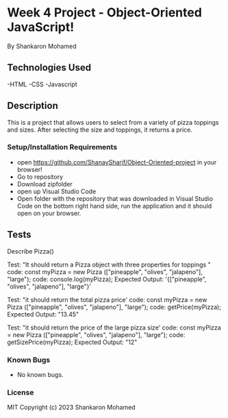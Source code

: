 

# Week 4 Project - Object-Oriented JavaScript!
By Shankaron Mohamed


## Technologies Used
-HTML
-CSS
-Javascript

## Description
This is a project that allows users to select from a variety of pizza toppings and sizes. After selecting the size and toppings, it returns a price. 
### Setup/Installation Requirements
- open https://github.com/ShanaySharif/Object-Oriented-project in your browser!
- Go to repository
- Download zipfolder
- open up Visual Studio Code
- Open folder with the repository that was downloaded
in Visual Studio Code on the bottom right hand side, run the application and it should open on your browser.

## Tests
 Describe Pizza()

Test: "It should return a Pizza object with three properties for toppings "
code: const myPizza = new Pizza (["pineapple", "olives", "jalapeno"], "large");
code: console.log(myPizza);
Expected Output: '{["pineapple", "olives", "jalapeno"], "large"}'

Test: "it should return the total pizza price'
code: const myPizza = new Pizza (["pineapple", "olives", "jalapeno"], "large");
code: getPrice(myPizza);
Expected Output: "13.45"

Test: "it should return the price of the large pizza size'
code: const myPizza = new Pizza (["pineapple", "olives", "jalapeno"], "large");
code: getSizePrice(myPizza);
Expected Output: "12"


### Known Bugs
- No known bugs.

### License
MIT
Copyright (c) 2023 Shankaron Mohamed



